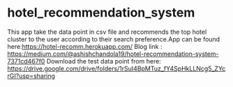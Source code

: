 # hotel_recommendation_system
This app take the data point in csv file and recommends the top hotel cluster to the user according to their search preference.App can be found here:https://hotel-recomm.herokuapp.com/
Blog link : https://medium.com/@ashishchandola19/hotel-recommendation-system-7371cd467f0
Download the test data point from here: https://drive.google.com/drive/folders/1rSuI4BpMTuz_fY4SpHkLLNcg5_ZYcrGI?usp=sharing
